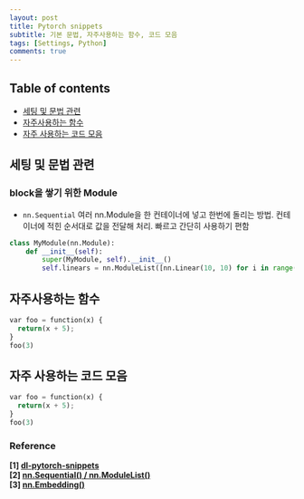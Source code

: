 ```yaml
---
layout: post
title: Pytorch snippets
subtitle: 기본 문법, 자주사용하는 함수, 코드 모음
tags: [Settings, Python]
comments: true
---
```


## Table of contents
- [세팅 및 문법 관련](#세팅-및-문법-관련)
- [자주사용하는 함수](#자주사용하는-함수)
- [자주 사용하는 코드 모음](#자주-사용하는-코드-모음)  

## 세팅 및 문법 관련  
### block을 쌓기 위한 Module  
- `nn.Sequential` 여러 nn.Module을 한 컨테이너에 넣고 한번에 돌리는 방법. 컨테이너에 적힌 순서대로 값을 전달해 처리. 빠르고 간단히 사용하기 편함

```python
class MyModule(nn.Module):
    def __init__(self):
        super(MyModule, self).__init__()
        self.linears = nn.ModuleList([nn.Linear(10, 10) for i in range(10)])
```

## 자주사용하는 함수
```python
var foo = function(x) {
  return(x + 5);
}
foo(3)
```


## 자주 사용하는 코드 모음

```python
var foo = function(x) {
  return(x + 5);
}
foo(3)
```

### Reference
**[1] [dl-pytorch-snippets](https://gaussian37.github.io/dl-pytorch-snippets/#dataloader%EC%9D%98-pin_memory-1)**  
**[2] [nn.Sequential() / nn.ModuleList()](https://gaussian37.github.io/dl-pytorch-snippets/#dataloader%EC%9D%98-pin_memory-1)**  
**[3] [nn.Embedding()](https://wikidocs.net/64779)** 


